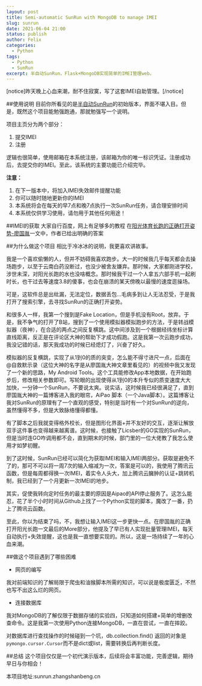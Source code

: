 ```yaml
---
layout: post
title: Semi-automatic SunRun with MongoDB to manage IMEI
slug: sunrun
date: 2021-06-04 21:00
status: publish
author: Felix
categories: 
  - Python
tags:
  - Python
  - SunRun
excerpt: 半自动SunRun，Flask+MongoDB实现简单的IMEI管理web。
---
```

[notice]昨天晚上心血来潮，耐不住寂寞，写了这套IMEI自助管理。[/notice]

##使用说明
目前你所看见的是[半自动SunRun](http://sunrun.zhangshanbeng.cn/)的初始版本，界面不堪入目。但是，既然这个项目能勉强跑通，那就勉强写一个说明。

项目主页分为两个部分：
1. 提交IMEI
2. 注册

逻辑也很简单，使用邮箱在本系统注册，该邮箱为你的唯一标识凭证。注册成功后，去提交你的IMEI。至此，该系统的主要功能已介绍完毕。

**注意：**
1. 在下一版本中，将加入IMEI失效邮件提醒功能
2. 你可以随时随地更新你的IMEI
3. 本系统将会在每天的早7点和晚7点执行一次SunRun任务，请合理安排时间
4. 本系统仅供学习使用，请勿用于其他任何用途！

##IMEI的获取
大家自行百度，网上有足够多的教程
在[阳光体育长跑的正确打开姿势-廖国胤](https://liaoguoyin.com/2019/fake-aipao)一文中，作者已给出明确的答案

##为什么做这个项目
相比于冷冰冰的说明，我更喜欢讲故事。

我是一个喜欢偷懒的人，但并不妨碍我喜欢跑步。大一的时候我几乎每天都会去操场跑步，以至于云南白药没断过，也没少被舍友嫌弃。那时候，大家都刚进学校，涉世未深，对阳光长跑的水也没啥概念。那时候我干过一个人拿五六部手机一起刷时长，也干过去等速度3.8的傻事，也会在崩溃的某天傍晚以最慢的速度逛操场。

可是，这软件总是出纰漏，无法定位，数据丢包...毛病多到让人无法忍受，于是我打开了搜索引擎，去寻找SunRun的正确打开姿势。

和很多人一样，我第一个搜到是Fake Location，但是手机没有Root，放弃。于是，我不争气的打开了B站，搜到了一个使用模拟器模拟跑步的方法，于是转战模拟器（夜神），在合适的两点之间反复横跳。这中间涉及到一个根据经纬坐标计算直线距离，反正是在评论区大神的帮助下才成功假跑。这是我第一次云跑步成功，我没记错的话，那天我成功的时候已经熄灯了，兴奋了好久。

模拟器的反复横跳，实现了从1到0的质的突变，怎么能不得寸进尺一点，后面在@自救默示录（这位大神的名字是从廖国胤大神文章里看见的）的视频中我又发现了一个新的思路，My Android Tools。这个工具能修改App本地数据，在开始跑步后，修改相关参数即可。写轮眼的出现使得从1到0的本升专似的质变速度大大加快，一分钟一个SunRun，不要说太爽。说实话，这时候我已经很满足了，直到廖国胤大神的一篇博客进入我的眼帘，AiPao 脚本（一个Java脚本）。这篇博客让我对SunRun的原理有了一个直观的感受，特别是当时有一个对SunRun的逆向，虽然懂得不多，但是大致脉络懂得都懂。

有了脚本之后我就变得格外校长，但是图形化界面+并不友好的交互，逐渐让解放双手这件事也变得越来越离谱。这时候，也接触了Licsber的GO实现的SunRun，但是当时连GO咋调用都不会，直到期末的时候，部门里的一位大佬教了我怎么使用才如梦初醒。

到了这时候，SunRun已经可以简化为获取IMEI和输入IMEI两部分。获取是避免不了的，那可不可以将一周7次的输入缩减为一次，答案是可以的，我使用了腾讯云函数，但是每周都得换一次IMEI，着实令人头大，加上腾讯云臃肿的认证+跳转机制，我已经到了一个月更新一次IMEI的地步。

其实，促使我转向定时任务的最主要的原因是Aipao的API停止服务了。这怎么能忍，花了半个小时时间从Github上找了一个Python实现的脚本，魔改了一番，扔上了腾讯云函数。

至此，你以为结束了吗，不，我想让输入IMEI这一步更快一点。在廖国胤的正确打开阳光长跑一文最后的More部分，他提及了早已有人实现批量管理IMEI，每天自动执行+失效提醒，这也是我一直想要实现的。所以，这是一场持续了一年的心血来潮。

##做这个项目遇到了哪些困难

* 网页的编写

我对前端知识的了解局限于爬虫和油猴脚本所需的知识，可以说是极度匮乏，不然也写不出这么烂的网页。

* 连接数据库

我对MongoDB的了解仅限于数据存储的实验四，只知道如何搭建+简单的增删改查命令。这是我第一次使用Python连接MongoDB，一直在尝试，一直在摔跤。

对数据库进行查找操作的时候碰到一个坑，db.collection.find() 返回的对象是`pymongo.cursor.Cursor`而不是dict或list，需要转换后再判断长度。

##总结
这个项目仅仅是一个初代演示版本，后续将会丰富功能，完善逻辑，期待早日与你相会！

本项目地址:sunrun.zhangshanbeng.cn